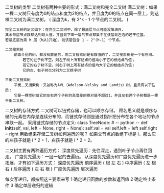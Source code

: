 
二叉树的类型
二叉树有两种主要的形式：满二叉树和完全二叉树
    满二叉树：如果一棵二叉树只有度为0的结点和度为2的结点，并且度为0的结点在同一层上，则这棵二叉树为满二叉树。
        ( 深度为k，有 2^k - 1 个节点的二叉树。 )
        
    完全二叉树的定义如下：在完全二叉树中，除了最底层节点可能没填满外，
    其余每层节点数都达到最大值，并且最下面一层的节点都集中在该层最左边的若干位置。
    若最底层为第 h 层（h从1开始），则该层包含 1 ~ 2^(h-1) 个节点。
    
    二叉搜索树
        前面介绍的树，都没有数值的，而二叉搜索树是有数值的了，二叉搜索树是一个有序树。
            若它的左子树不空，则左子树上所有结点的值均小于它的根结点的值；
            若它的右子树不空，则右子树上所有结点的值均大于它的根结点的值；
            它的左、右子树也分别为二叉排序树
            
    平衡二叉搜索树
        平衡二叉搜索树：又被称为AVL（Adelson-Velsky and Landis）树，且具有以下性质：
        它是一棵空树或它的左右两个子树的高度差的绝对值不超过1，并且左右两个子树都是一棵平衡二叉树。
        
        
二叉树的存储方式
二叉树可以链式存储，也可以顺序存储。
    顾名思义就是顺序存储的元素在内存是连续分布的，而链式存储则是通过指针把分布在各个地址的节点串联一起。
    采用链式存储的节点定义:
        class TreeNode:         # -- python --
            def __init__(self, val, left = None, right = None):
                self.val = val
                self.left = left
                self.right = right
    用数组来存储二叉树如何遍历的呢？ 如果父节点的数组下标是 i，那么它的左孩子就是 i * 2 + 1，右孩子就是 i * 2 + 2。
    
    
二叉树主要有两种遍历方式：
    深度优先遍历：先往深走，遇到叶子节点再往回走。
    广度优先遍历：一层一层的去遍历。
    从深度优先遍历和广度优先遍历进一步拓展，才有如下遍历方式：
        深度优先遍历
            前序遍历      ( 根 左 右 )
            中序遍历      ( 左 根 右 )
            后序遍历      ( 左 右 根 )
        广度优先遍历
            层次遍历


每次写递归，都按照这三要素来写
    1 确定递归函数的参数和返回值
    2 确定终止条件
    3 确定单层递归的逻辑